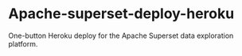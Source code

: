 # Apache-superset-deploy-heroku
One-button Heroku deploy for the Apache Superset data exploration platform. 
